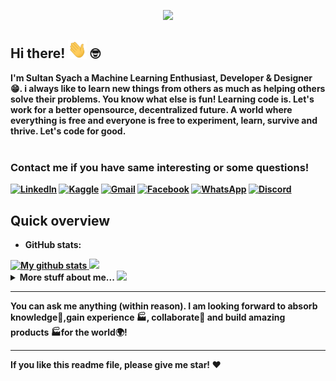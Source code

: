<p align="center">
 <img src="https://github.com/TheDudeThatCode/TheDudeThatCode/blob/master/Assets/Developer.gif"> 
</p>

<h2> Hi there! <img src="https://raw.githubusercontent.com/ABSphreak/ABSphreak/master/gifs/Hi.gif" width="30px"> 🤓 </h2>
<b>I'm Sultan Syach a Machine Learning Enthusiast, Developer & Designer 😁.
i always like to learn new things from others as much as helping others solve their problems. 
You know what else is fun! Learning code is. Let's work for a better opensource, decentralized future. 
A world where everything is free and everyone is free to experiment, 
learn, survive and thrive. Let's code for good.<br><br>

<h3> Contact me if you have same interesting or some questions! </h3>

<p>
  <a href="https://www.linkedin.com/in/sultan-syach-a894a5215" target="_blank"><img alt="LinkedIn" src="https://img.shields.io/badge/linkedin-%230077B5.svg?&style=for-the-badge&logo=linkedin&logoColor=white"/></a>  
  <a href="https://www.kaggle.com/sultan7" target="_blank"><img alt="Kaggle" src="https://img.shields.io/badge/Kaggle-2C8EBB?&style=for-the-badge&logo=kaggle&logoColor=white"/></a>  
  <a href="mailto:sultansyach7@gmail.com" target="_blank"><img alt="Gmail" src="https://img.shields.io/badge/gmail-D14836?&style=for-the-badge&logo=gmail&logoColor=white"/></a>    
  <a href="https://www.facebook.com/sultan.ynl" target="_blank"><img alt="Facebook" src="https://img.shields.io/badge/facebook-%231877F2.svg?&style=for-the-badge&logo=facebook&logoColor=white"/></a>  
  <a href="https://wa.me/628979619605" target="_blank"><img alt="WhatsApp" src="https://img.shields.io/badge/WhatsApp-25D366?style=for-the-badge&logo=whatsapp&logoColor=white"/></a> 
  <a href="https://discord.gg/user/TAN#1846" target="_blank"><img alt="Discord" src="https://img.shields.io/badge/Discord-7289DA?style=for-the-badge&logo=discord&logoColor=white"/></a> 
</p>

## Quick overview
* GitHub stats:  
<a href="https://github.com/sultanbst123/github-readme-stats">
  <img  src="https://github-readme-stats.vercel.app/api?username=sultanbst123&show_icons=true&line_height=27&include_all_commits=true" alt="My github stats"/>
  <!--wkwkwk-->
  <!--wkwkwk-->
  <img  src= "https://github-readme-stats.vercel.app/api/top-langs/?username=sultanbst123&show_icons=true&line_height=27&include_all_commits=true"/>
</a>


<details>
<summary>
  More stuff about me... <img src="https://media.giphy.com/media/VgCDAzcKvsR6OM0uWg/giphy.gif" width="50">
</summary>
<br>
I am really passionate about machine learning, it is in my opinion the best combination of logical programming and
(sometimes) develop a beautiful design.⚡ I am involved in a lot of competition, hackathons, course, workshops and helped in building many communities from scratch.

## My skills
<h3>📝 Programming Languages </h3>

<img alt="HTML5" src="https://img.shields.io/badge/HTML5-E34F26?style=for-the-badge&logo=html5&logoColor=white"/>
<img alt="CSS3" src="https://img.shields.io/badge/CSS3-1572B6?style=for-the-badge&logo=css3&logoColor=white"/>
<img alt="Python" src="https://img.shields.io/badge/Python-3776AB?style=for-the-badge&logo=python&logoColor=white"/>
<img alt="JavaScript" src="https://img.shields.io/badge/JavaScript-F7DF1E?style=for-the-badge&logo=javascript&logoColor=black"/>
<img alt="C++" src="https://img.shields.io/badge/C%2B%2B-00599C?style=for-the-badge&logo=c%2B%2B&logoColor=white">
<img alt="R" src="https://img.shields.io/badge/R-276DC3?style=for-the-badge&logo=r&logoColor=white">
<img alt="SQL" src="https://img.shields.io/badge/SQL-00000F?style=for-the-badge&logo=mysql&logoColor=white">

<h3>📝 Libraries & Frameworks</h3>
<img alt="Tensorflow" src="https://img.shields.io/badge/TensorFlow-FF6F00?style=for-the-badge&logo=TensorFlow&logoColor=white">
<img alt="Scikit-learn" src="https://img.shields.io/badge/scikit_learn-F7931E?style=for-the-badge&logo=scikit-learn&logoColor=white">
<img alt="Keras" src="https://img.shields.io/badge/Keras-D00000?style=for-the-badge&logo=Keras&logoColor=white">
<img alt="Numpy" src="https://img.shields.io/badge/Numpy-777BB4?style=for-the-badge&logo=numpy&logoColor=white">
<img alt="Pandas" src="https://img.shields.io/badge/Pandas-2C2D72?style=for-the-badge&logo=pandas&logoColor=white">
<img alt="Seaborn" src="https://img.shields.io/badge/Seaborn-777BB4?style=for-the-badge&logo=seaborn&logoColor=white">
<img alt="Scipy" src="https://img.shields.io/badge/SciPy-%230C55A5.svg?style=for-the-badge&logo=scipy&logoColor=%white">
<img alt="NLTK" src="https://img.shields.io/badge/NLTK-777BB4?style=for-the-badge&logo=nltk&logoColor=white">

<h3>📝 IDEs & Editors/Softwares </h3>
<img alt="Jupyter" src="https://img.shields.io/badge/Jupyter-F37626.svg?&style=for-the-badge&logo=Jupyter&logoColor=white">
<img alt="Colab" src="https://img.shields.io/badge/Colab-F9AB00?style=for-the-badge&logo=googlecolab&color=525252">
<img alt="Sublime-Text" src="https://img.shields.io/badge/sublime_text-%23575757.svg?&style=for-the-badge&logo=sublime-text&logoColor=important">
<img alt="Figma" src="https://img.shields.io/badge/Figma-F24E1E?style=for-the-badge&logo=figma&logoColor=white">

<h3> Other skills </3>
<ul>
  <li>Natural Language Processing(NLP)</li>
  <li>Computer Vision</li>
  <li>Data analysis</li>
  <li>Data visualization</li>
  <li>Data science</li>
  <li>Domain Knowledge</li>
  <li>Feature Engineering</li>
  <li>Gooling</li>
</ul>

</details>
<hr>
You can ask me anything (within reason). I am looking forward to absorb knowledge🧠,gain experience 🏭, collaborate🤝 and build amazing products 🏭for the world🌍!
<hr>
If you like this readme file, please give me star! ❤️
